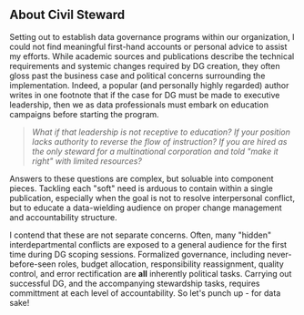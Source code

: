 <head>
  <title>About Civil Steward</title>
</head>

<h2>About Civil Steward</h2>

Setting out to establish data governance programs within our organization, I could not find meaningful first-hand accounts 
  or personal advice to assist my efforts. While academic sources and publications describe the technical requirements and systemic 
  changes required by DG creation, they often gloss past the business case and political concerns surrounding the implementation. Indeed, 
  a popular (and personally highly regarded) author writes in one footnote that if the case for DG must be made to executive leadership, 
  then we as data professionals must embark on education campaigns before starting the program.<br>
  
  
  ><em>What if that leadership is not receptive to education? If your position lacks authority to reverse the flow of instruction? If you 
    are hired as the only steward for a multinational corporation and told "make it right" with limited resources?</em><br>
  
  
  Answers to these questions are complex, but soluable into component pieces. Tackling each "soft" need is arduous to contain within a 
  single publication, especially when the goal is not to resolve interpersonal conflict, but to educate a data-wielding audience on 
  proper change management and accountability structure.<br>
  
  
  I contend that these are not separate concerns. Often, many "hidden" interdepartmental conflicts are exposed to a general audience for 
  the first time during DG scoping sessions. Formalized governance, including never-before-seen roles, budget allocation, responsibility 
  reassignment, quality control, and error rectification are __all__ inherently political tasks. Carrying out successful DG, and the 
  accompanying stewardship tasks, requires committment at each level of accountability. So let's punch up - for data sake!<br>
